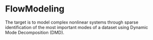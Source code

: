 # FlowModeling
The target is to model complex nonlinear systems through sparse identification of the most important modes of a dataset using Dynamic Mode Decomposition (DMD).
